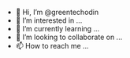 - 👋 Hi, I’m @greentechodin
- 👀 I’m interested in ...
- 🌱 I’m currently learning ...
- 💞️ I’m looking to collaborate on ...
- 📫 How to reach me ...

<!---
greentechodin/greentechodin is a ✨ special ✨ repository because its `README.md` (this file) appears on your GitHub profile.
You can click the Preview link to take a look at your changes.
--->
